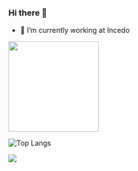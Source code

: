 ### Hi there 👋




- 🔭 I’m currently working at Incedo 
 



<img height="180em" src="https://github-readme-stats.vercel.app/api?username=deviknitkkr&show_icons=true&hide_border=true&&count_private=true&include_all_commits=true" />

![Top Langs](https://github-readme-stats.vercel.app/api/top-langs/?username=deviknitkkr&layout=compact&hide_border=true)

<a href="https://wakatime.com"><img src="https://wakatime.com/share/@deviknitkkr/5ba4a88f-765a-43f6-83cd-70dbafaae344.png" /></a>
